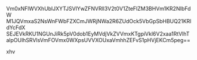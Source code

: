 Vm0xNFlWVXhUblJXYTJSVlYwZFNVRll3V2t0V1ZteFlZM3BHVm1KR2NIbFdW
M1JQVmxaS2NsWnFWbFZXCmJWRjNWa2R6ZUdOck5VbGpSbHBUQ21KRldYcFdX
SEJEVkRKU1NGUnJiRk5pV0dob1EyMVdjVkZVVmxKTgpiVkl6V2xaa1RtVlhT
alpOUlhSRVlsVmFOVmx0WXpsUVVXOUxaVmhhZEFvS1pHVjEKCm5peg==

xhv